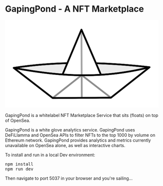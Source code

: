 # GapingPond - A NFT Marketplace

![GapingPond Paper Boat Loago](/public/Paperboat.svg)

GapingPond is a whitelabel NFT Marketplace Service that sits (floats) on top of OpenSea.

GapingPond is a white glove analytics service. GapingPond uses DeFiLlamma and OpenSea APIs to filter NFTs to the top 1000 by volume on Ethereum network. GapingPond provides analytics and metrics currently unavailable on OpenSea alone, as well as interactive charts.

To install and run in a local Dev environment:

<pre>
npm install
npm run dev
</pre>

Then navigate to port 5037 in your browser and you're sailing...

